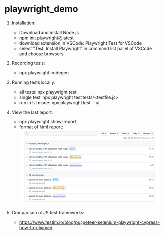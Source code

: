 # playwright_demo

1. Installation:
    - Download and install Node.js
    - npm init playwright@latest
    - download extension in VSCode: Playwright Test for VSCode
    - select "Test: Install Playwright" in command list panel of VSCode and choose browsers

2. Recording tests:
    - npx playwright codegen <url>

3. Running tests locally:
   - all tests: npx playwright test
   - single test: npx playwright test tests/<testfile.js>
   - run in UI mode: npx playwright test --ui

4. View the last report:
    - npx playwright show-report
    - format of html report:
    ![html report](sample_test_report.png)

5. Comparison of JS test frameworks:
    - https://www.testim.io/blog/puppeteer-selenium-playwright-cypress-how-to-choose/
